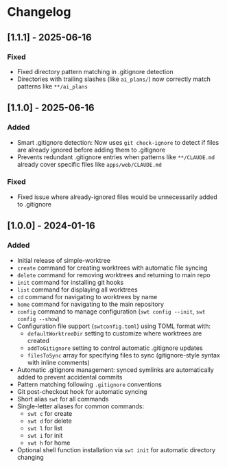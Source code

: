 # Changelog

## [1.1.1] - 2025-06-16

### Fixed
- Fixed directory pattern matching in .gitignore detection
- Directories with trailing slashes (like `ai_plans/`) now correctly match patterns like `**/ai_plans`

## [1.1.0] - 2025-06-16

### Added
- Smart .gitignore detection: Now uses `git check-ignore` to detect if files are already ignored before adding them to .gitignore
- Prevents redundant .gitignore entries when patterns like `**/CLAUDE.md` already cover specific files like `apps/web/CLAUDE.md`

### Fixed
- Fixed issue where already-ignored files would be unnecessarily added to .gitignore

## [1.0.0] - 2024-01-16

### Added
- Initial release of simple-worktree
- `create` command for creating worktrees with automatic file syncing
- `delete` command for removing worktrees and returning to main repo
- `init` command for installing git hooks
- `list` command for displaying all worktrees
- `cd` command for navigating to worktrees by name
- `home` command for navigating to the main repository
- `config` command to manage configuration (`swt config --init`, `swt config --show`)
- Configuration file support (`swtconfig.toml`) using TOML format with:
  - `defaultWorktreeDir` setting to customize where worktrees are created
  - `addToGitignore` setting to control automatic .gitignore updates
  - `filesToSync` array for specifying files to sync (gitignore-style syntax with inline comments)
- Automatic .gitignore management: synced symlinks are automatically added to prevent accidental commits
- Pattern matching following `.gitignore` conventions
- Git post-checkout hook for automatic syncing
- Short alias `swt` for all commands
- Single-letter aliases for common commands:
  - `swt c` for create
  - `swt d` for delete
  - `swt l` for list
  - `swt i` for init
  - `swt h` for home
- Optional shell function installation via `swt init` for automatic directory changing
